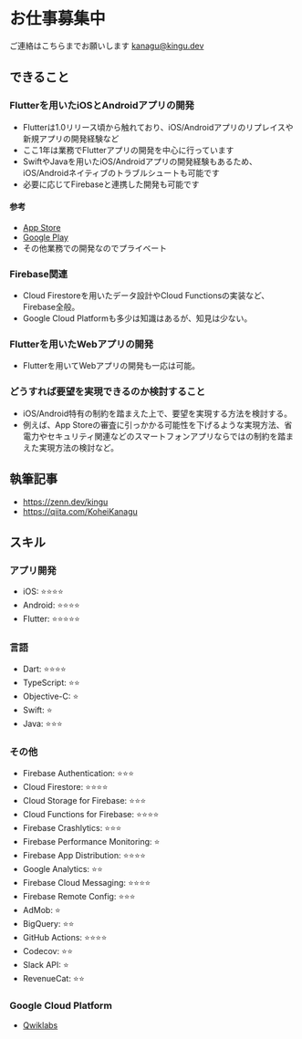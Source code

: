 # お仕事募集中

ご連絡はこちらまでお願いします [kanagu@kingu.dev](mailto:kanagu@kingu.dev)

## できること

### Flutterを用いたiOSとAndroidアプリの開発

- Flutterは1.0リリース頃から触れており、iOS/Androidアプリのリプレイスや新規アプリの開発経験など
- ここ1年は業務でFlutterアプリの開発を中心に行っています
- SwiftやJavaを用いたiOS/Androidアプリの開発経験もあるため、iOS/Androidネイティブのトラブルシュートも可能です
- 必要に応じてFirebaseと連携した開発も可能です

#### 参考

- [App Store](https://apps.apple.com/am/developer/id1530720615)
- [Google Play](https://play.google.com/store/apps/developer?id=Kohei+Kanagu)
- その他業務での開発なのでプライベート

### Firebase関連

- Cloud Firestoreを用いたデータ設計やCloud Functionsの実装など、Firebase全般。
- Google Cloud Platformも多少は知識はあるが、知見は少ない。

### Flutterを用いたWebアプリの開発

- Flutterを用いてWebアプリの開発も一応は可能。

### どうすれば要望を実現できるのか検討すること

- iOS/Android特有の制約を踏まえた上で、要望を実現する方法を検討する。
- 例えば、App Storeの審査に引っかかる可能性を下げるような実現方法、省電力やセキュリティ関連などのスマートフォンアプリならではの制約を踏まえた実現方法の検討など。

## 執筆記事

- <https://zenn.dev/kingu>
- <https://qiita.com/KoheiKanagu>

## スキル

### アプリ開発

- iOS: ⭐⭐⭐⭐
- Android: ⭐⭐⭐⭐
- Flutter: ⭐⭐⭐⭐⭐

### 言語

- Dart: ⭐⭐⭐⭐
- TypeScript: ⭐⭐
- Objective-C: ⭐
- Swift: ⭐
- Java: ⭐⭐⭐

### その他

- Firebase Authentication: ⭐⭐⭐
- Cloud Firestore: ⭐⭐⭐⭐
- Cloud Storage for Firebase: ⭐⭐⭐
- Cloud Functions for Firebase: ⭐⭐⭐⭐
- Firebase Crashlytics: ⭐⭐⭐
- Firebase Performance Monitoring: ⭐
- Firebase App Distribution: ⭐⭐⭐⭐
- Google Analytics: ⭐⭐
- Firebase Cloud Messaging: ⭐⭐⭐⭐
- Firebase Remote Config: ⭐⭐⭐
- AdMob: ⭐
- BigQuery: ⭐⭐
- GitHub Actions: ⭐⭐⭐⭐
- Codecov: ⭐⭐
- Slack API: ⭐
- RevenueCat: ⭐⭐

### Google Cloud Platform

- [Qwiklabs](https://google.qwiklabs.com/public_profiles/98bbb4d5-74da-4dc3-a38f-912ed3b501d7)
